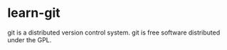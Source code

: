 # learn-git
git is a distributed version control system.
git is free software distributed under the GPL.
